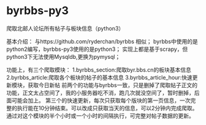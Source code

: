 # byrbbs-py3
爬取北邮人论坛所有帖子与板块信息（python3）

基本介绍：
与https://github.com/ryderchan/byrbbs 相似；
byrbbs中使用的是python2编写，byrbbs-py3使用的是python3；
实现上都是基于scrapy，但python3下无法使用Mysqldb,更换为pymysql；

功能上，有三个爬取模块：
1.byrbbs_section:爬取byr.bbs.cn的板块基本信息
2.byrbbs_article:爬取各个板块的帖子的基本信息
3.byrbbs_article_hour:快速更新模块，获取今日新帖
前两个的功能与byrbbs一致，只是删掉了爬取帖子正文的功能，正文太占空间了，我的小服务器吃不消，跑几次就没空间了，暂时删掉，后面可能会加上。
第三个的快速更新，每次只获取每个版块的第一页信息，一次完整的执行能在10分钟结束。可以改成只获取当天的信息，可以2分钟内完成爬取。通过对这个模块的半个小时或一个小时的间隔执行，可完整对帖子数据的更新。

